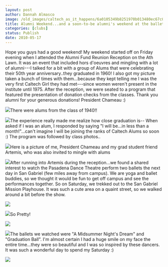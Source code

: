 ```yaml
---
layout: post
author: Dannah Almasco
image: /old_images/caltech_as_it_happens/6a0105349b8251970b013480ec67c0970c.jpg
title: Alumni Weekend...and a soon-to-be alumni's weekend at the ballet
categories: [clubs]
status: Publish
date: 2010-05-17
---
```


Hope you guys had a good weekend!
My weekend started off on Friday evening when I attended the Alumni Fund Reunion Reception on the Ath Lawn. It was an event that included hors d'oeuvres
and mingling with a lot of alumni---I talked for a bit with a group of Alums that were celebrating their 50th year anniversary..they graduated in 1960! I also got my picture taken a bunch of times with them...because they kept telling me I was the very first Caltech Girl they had met---since women weren't present in the institute until 1975. 
After the reception, we were seated to a program that featured the presentation of donation checks from the classes. Thank you alumni for your generous donations!
President Chameau :) 

![](/old_images/caltech_as_it_happens/6a0105349b8251970b0133edba1c1b970b.jpg)There were alums from the class of 1940!!

![](/old_images/caltech_as_it_happens/6a0105349b8251970b0133edba1d88970b.jpg)The experience really made me realize how close graduation is-- When asked if I was an alum, I responded by saying "I will be...in less than a month!"...can't imagine I will be joining the ranks of Caltech Alums so soon :)
The program was followed by class photos..


![](/old_images/caltech_as_it_happens/6a0105349b8251970b013480ec6b8b970c.jpg)Here is a picture of me, President Chameau and my grad student friend Artemis, who was also invited to mingle with alums

![](/old_images/caltech_as_it_happens/6a0105349b8251970b0133edba20ed970b.jpg)After running into Artemis during the reception...we found a shared interest to watch the Pasadena Dance Theatre perform two ballets the next day in San Gabriel (few miles away from campus). We are yoga and ballet buddies, so we thought it would be fun to get off campus and see the performances together. So on Saturday, we trekked out to the San Gabriel Mission Playhouse. It was such a cute area on a quaint street, so we walked around a bit before the show.


![](/old_images/caltech_as_it_happens/6a0105349b8251970b013480ec70dd970c.jpg)

![](/old_images/caltech_as_it_happens/6a0105349b8251970b0133edba2594970b.jpg)So Pretty!

![](/old_images/caltech_as_it_happens/6a0105349b8251970b013480ec719b970c.jpg)

![](/old_images/caltech_as_it_happens/6a0105349b8251970b013480ec71d4970c.jpg)The ballets we watched were "A Midsummer Night's Dream" and "Graduation Ball". I'm almost certain I had a huge smile on my face the entire time...they were so beautiful and I was so inspired by these dancers. It was such a wonderful day to spend my Saturday :)


![](/old_images/caltech_as_it_happens/6a0105349b8251970b0133edba2935970b.jpg)
